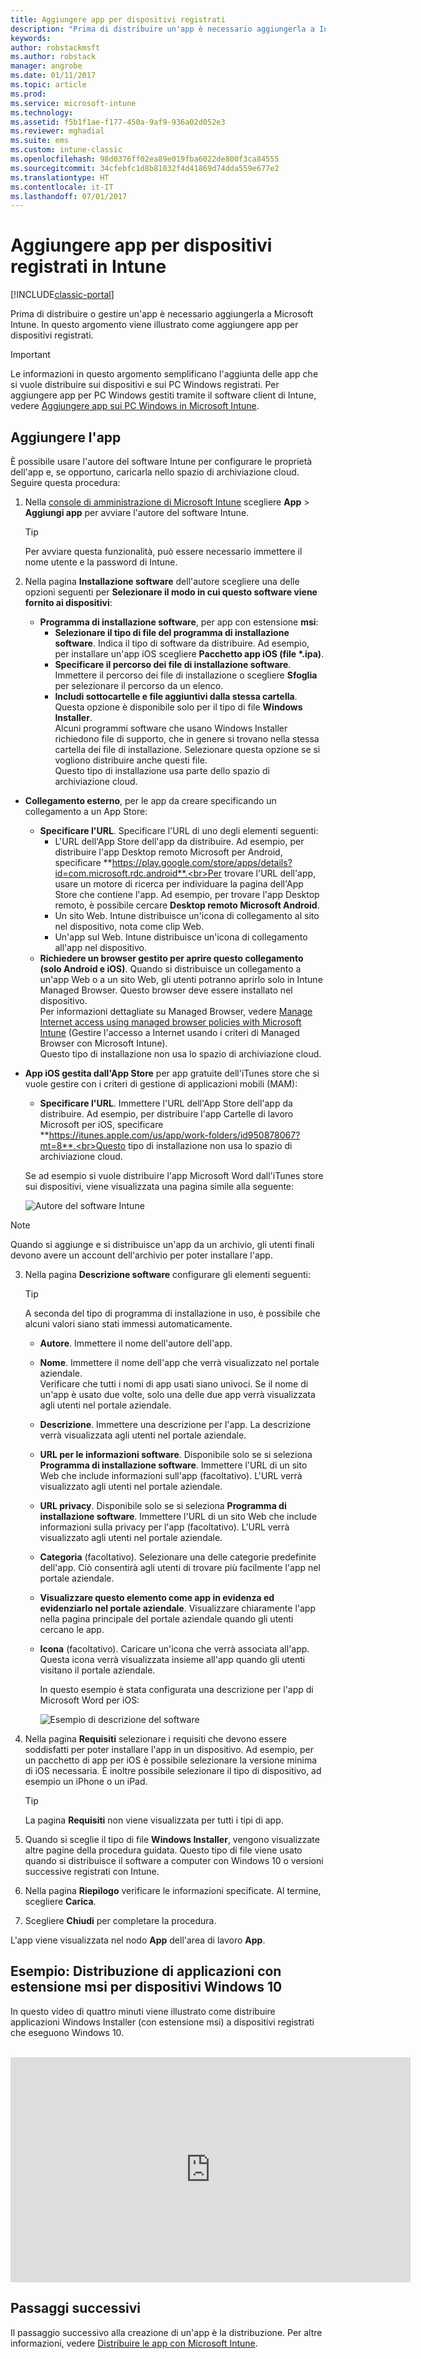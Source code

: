 ```yaml
---
title: Aggiungere app per dispositivi registrati
description: "Prima di distribuire un'app è necessario aggiungerla a Intune. L'app sarà quindi disponibile nella console di Intune, in cui sarà possibile distribuirla e gestirla."
keywords: 
author: robstackmsft
ms.author: robstack
manager: angrobe
ms.date: 01/11/2017
ms.topic: article
ms.prod: 
ms.service: microsoft-intune
ms.technology: 
ms.assetid: f5b1f1ae-f177-450a-9af9-936a02d052e3
ms.reviewer: mghadial
ms.suite: ems
ms.custom: intune-classic
ms.openlocfilehash: 98d0376ff02ea89e019fba6022de800f3ca84555
ms.sourcegitcommit: 34cfebfc1d8b81032f4d41869d74dda559e677e2
ms.translationtype: HT
ms.contentlocale: it-IT
ms.lasthandoff: 07/01/2017
---
```

# <a name="add-apps-for-enrolled-devices-to-intune"></a>Aggiungere app per dispositivi registrati in Intune

[!INCLUDE[classic-portal](../includes/classic-portal.md)]

Prima di distribuire o gestire un'app è necessario aggiungerla a Microsoft Intune. In questo argomento viene illustrato come aggiungere app per dispositivi registrati.


> [!IMPORTANT]
> Le informazioni in questo argomento semplificano l'aggiunta delle app che si vuole distribuire sui dispositivi e sui PC Windows registrati. Per aggiungere app per PC Windows gestiti tramite il software client di Intune, vedere [Aggiungere app sui PC Windows in Microsoft Intune](add-apps-for-windows-pcs-in-microsoft-intune.md).

## <a name="add-the-app"></a>Aggiungere l'app
È possibile usare l'autore del software Intune per configurare le proprietà dell'app e, se opportuno, caricarla nello spazio di archiviazione cloud. Seguire questa procedura:

1.  Nella [console di amministrazione di Microsoft Intune](https://manage.microsoft.com) scegliere **App** &gt; **Aggiungi app** per avviare l'autore del software Intune.

    > [!TIP]
    > Per avviare questa funzionalità, può essere necessario immettere il nome utente e la password di Intune.

2.  Nella pagina **Installazione software** dell'autore scegliere una delle opzioni seguenti per **Selezionare il modo in cui questo software viene fornito ai dispositivi**:
    - **Programma di installazione software**, per app con estensione **msi**:
        - **Selezionare il tipo di file del programma di installazione software**. Indica il tipo di software da distribuire. Ad esempio, per installare un'app iOS scegliere **Pacchetto app iOS (file &#42;.ipa)**.
        - **Specificare il percorso dei file di installazione software**. Immettere il percorso dei file di installazione o scegliere **Sfoglia** per selezionare il percorso da un elenco.
        - **Includi sottocartelle e file aggiuntivi dalla stessa cartella**. Questa opzione è disponibile solo per il tipo di file **Windows Installer**.<br>Alcuni programmi software che usano Windows Installer richiedono file di supporto, che in genere si trovano nella stessa cartella dei file di installazione. Selezionare questa opzione se si vogliono distribuire anche questi file.<br>Questo tipo di installazione usa parte dello spazio di archiviazione cloud.

  -   **Collegamento esterno**, per le app da creare specificando un collegamento a un App Store:

        - **Specificare l'URL**. Specificare l'URL di uno degli elementi seguenti:
            - L'URL dell'App Store dell'app da distribuire. Ad esempio, per distribuire l'app Desktop remoto Microsoft per Android, specificare **https://play.google.com/store/apps/details?id=com.microsoft.rdc.android**.<br>Per trovare l'URL dell'app, usare un motore di ricerca per individuare la pagina dell'App Store che contiene l'app. Ad esempio, per trovare l'app Desktop remoto, è possibile cercare **Desktop remoto Microsoft Android**.
            - Un sito Web. Intune distribuisce un'icona di collegamento al sito nel dispositivo, nota come clip Web.
            - Un'app sul Web. Intune distribuisce un'icona di collegamento all'app nel dispositivo.
        - **Richiedere un browser gestito per aprire questo collegamento (solo Android e iOS)**. Quando si distribuisce un collegamento a un'app Web o a un sito Web, gli utenti potranno aprirlo solo in Intune Managed Browser. Questo browser deve essere installato nel dispositivo.<br>Per informazioni dettagliate su Managed Browser, vedere [Manage Internet access using managed browser policies with Microsoft Intune](manage-internet-access-using-managed-browser-policies.md) (Gestire l'accesso a Internet usando i criteri di Managed Browser con Microsoft Intune).<br>Questo tipo di installazione non usa lo spazio di archiviazione cloud.

  -   **App iOS gestita dall'App Store** per app gratuite dell'iTunes store che si vuole gestire con i criteri di gestione di applicazioni mobili (MAM):

        - **Specificare l'URL**. Immettere l'URL dell'App Store dell'app da distribuire. Ad esempio, per distribuire l'app Cartelle di lavoro Microsoft per iOS, specificare **https://itunes.apple.com/us/app/work-folders/id950878067?mt=8**.<br>Questo tipo di installazione non usa lo spazio di archiviazione cloud.

        Se ad esempio si vuole distribuire l'app Microsoft Word dall'iTunes store sui dispositivi, viene visualizzata una pagina simile alla seguente:

        ![Autore del software Intune](./media/publisher-for-mobile.png)

> [!NOTE]
> Quando si aggiunge e si distribuisce un'app da un archivio, gli utenti finali devono avere un account dell'archivio per poter installare l'app.

3.  Nella pagina **Descrizione software** configurare gli elementi seguenti:

    > [!TIP]
    > A seconda del tipo di programma di installazione in uso, è possibile che alcuni valori siano stati immessi automaticamente.

    - **Autore**. Immettere il nome dell'autore dell'app.
    - **Nome**. Immettere il nome dell'app che verrà visualizzato nel portale aziendale.<br>Verificare che tutti i nomi di app usati siano univoci. Se il nome di un'app è usato due volte, solo una delle due app verrà visualizzata agli utenti nel portale aziendale.
    - **Descrizione**. Immettere una descrizione per l'app. La descrizione verrà visualizzata agli utenti nel portale aziendale.
    - **URL per le informazioni software**. Disponibile solo se si seleziona **Programma di installazione software**. Immettere l'URL di un sito Web che include informazioni sull'app (facoltativo). L'URL verrà visualizzato agli utenti nel portale aziendale.
    - **URL privacy**. Disponibile solo se si seleziona **Programma di installazione software**. Immettere l'URL di un sito Web che include informazioni sulla privacy per l'app (facoltativo). L'URL verrà visualizzato agli utenti nel portale aziendale.
    - **Categoria** (facoltativo). Selezionare una delle categorie predefinite dell'app. Ciò consentirà agli utenti di trovare più facilmente l'app nel portale aziendale.
    - **Visualizzare questo elemento come app in evidenza ed evidenziarlo nel portale aziendale**. Visualizzare chiaramente l'app nella pagina principale del portale aziendale quando gli utenti cercano le app.
    - **Icona** (facoltativo). Caricare un'icona che verrà associata all'app. Questa icona verrà visualizzata insieme all'app quando gli utenti visitano il portale aziendale.

        In questo esempio è stata configurata una descrizione per l'app di Microsoft Word per iOS:

        ![Esempio di descrizione del software](./media/ios-software-description.png)

4.  Nella pagina **Requisiti** selezionare i requisiti che devono essere soddisfatti per poter installare l'app in un dispositivo. Ad esempio, per un pacchetto di app per iOS è possibile selezionare la versione minima di iOS necessaria. È inoltre possibile selezionare il tipo di dispositivo, ad esempio un iPhone o un iPad.

    > [!TIP]
    > La pagina **Requisiti** non viene visualizzata per tutti i tipi di app.

5.  Quando si sceglie il tipo di file **Windows Installer**, vengono visualizzate altre pagine della procedura guidata. Questo tipo di file viene usato quando si distribuisce il software a computer con Windows 10 o versioni successive registrati con Intune.

6.  Nella pagina **Riepilogo** verificare le informazioni specificate. Al termine, scegliere **Carica**.

7.  Scegliere **Chiudi** per completare la procedura.

L'app viene visualizzata nel nodo **App** dell'area di lavoro **App**.

## <a name="example---deploying-msi-applications-to-windows-10-devices"></a>Esempio: Distribuzione di applicazioni con estensione msi per dispositivi Windows 10
In questo video di quattro minuti viene illustrato come distribuire applicazioni Windows Installer (con estensione msi) a dispositivi registrati che eseguono Windows 10.<br><br>

<iframe src="https://channel9.msdn.com/Series/How-to-Control-the-Uncontrolled/6--How-to-Deploy-MSI-Applications-to-Windows-10-Using-Intune-and-Mobile-Device-Management-MDM/player" width="640" height="360" allowFullScreen frameBorder="0"></iframe>

## <a name="next-steps"></a>Passaggi successivi

Il passaggio successivo alla creazione di un'app è la distribuzione. Per altre informazioni, vedere [Distribuire le app con Microsoft Intune](deploy-apps.md).
